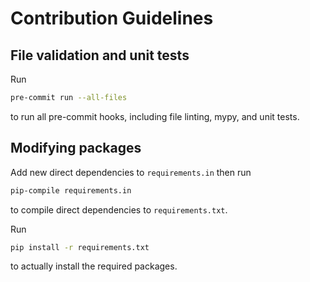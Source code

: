 # Contribution Guidelines

## File validation and unit tests

Run

```bash
pre-commit run --all-files
```

to run all pre-commit hooks, including file linting, mypy, and unit tests.

## Modifying packages

Add new direct dependencies to `requirements.in` then run

```bash
pip-compile requirements.in
```

to compile direct dependencies to `requirements.txt`.

Run

```bash
pip install -r requirements.txt
```

to actually install the required packages.
